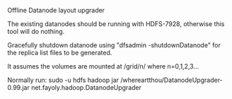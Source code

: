 Offline Datanode layout upgrader

The existing datanodes should be running with HDFS-7928, otherwise this tool will do nothing.

Gracefully shutdown datanode using "dfsadmin -shutdownDatanode" for the replica list files to be generated.

It assumes the volumes are mounted at /grid/n/ where n=0,1,2,3...

Normally run:
sudo -u hdfs hadoop jar /whereartthou/DatanodeUpgrader-0.99.jar net.fayoly.hadoop.DatanodeUpgrader
